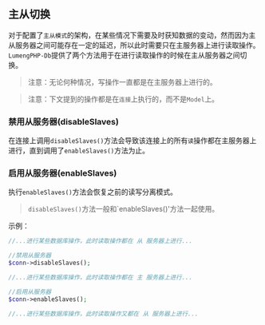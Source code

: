 ## 主从切换

对于配置了`主从模式`的架构，在某些情况下需要及时获知数据的变动，然而因为主从服务器之间可能存在一定的延迟，所以此时需要只在主服务器上进行读取操作。
`LumengPHP-Db`提供了两个方法用于在进行读取操作的时候在主从服务器之间切换。

> 注意：无论何种情况，写操作一直都是在主服务器上进行的。

> 注意：下文提到的操作都是在`连接`上执行的，而不是`Model`上。

### 禁用从服务器(disableSlaves)

在连接上调用`disableSlaves()`方法会导致该连接上的所有`读`操作都在主服务器上进行，直到调用了`enableSlaves()`方法为止。

### 启用从服务器(enableSlaves)

执行`enableSlaves()`方法会恢复之前的读写分离模式。

> `disableSlaves()`方法一般和`enableSlaves()'方法一起使用。

示例：
```php
//...进行某些数据库操作，此时读取操作都在 从 服务器上进行...

//禁用从服务器
$conn->disableSlaves();

//...进行某些数据库操作，此时读取操作都在 主 服务器上进行...

//启用从服务器
$conn->enableSlaves();

//...进行某些数据库操作，此时读取操作又都在 从 服务器上进行...
```